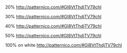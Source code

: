 20%
http://patternico.com/#GI8VtThdjTV79chl

30%
http://patternico.com/#GI8VtThdjTV79chl

40%
http://patternico.com/#GI8VtThdjTV79chl

50%
http://patternico.com/#GI8VtThdjTV79chl

100% on white
http://patternico.com/#GI8VtThdjTV79chl
